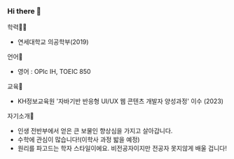 ### Hi there 👋

학력👨‍🎓
- 연세대학교 의공학부(2019)

언어👄
- 영어 : OPIc IH, TOEIC 850

교육📜
- KH정보교육원 '자바기반 반응형 UI/UX 웹 콘텐츠 개발자 양성과정' 이수 (2023)

자기소개📣
- 인생 전반부에서 얻은 큰 보물인 향상심을 가지고 살아갑니다.
- 수학에 관심이 많습니다!(이학사 과정 밟을 예정)
- 원리를 파고드는 학자 스타일이에요. 비전공자이지만 전공자 못지않게 배울 겁니다!

<!--
**srMan-ANMS/srMan-ANMS** is a ✨ _special_ ✨ repository because its `README.md` (this file) appears on your GitHub profile.

Here are some ideas to get you started:

- 🔭 I’m currently working on ...
- 🌱 I’m currently learning ...
- 👯 I’m looking to collaborate on ...
- 🤔 I’m looking for help with ...
- 💬 Ask me about ...
- 📫 How to reach me: ...
- 😄 Pronouns: ...
- ⚡ Fun fact: ...
-->
